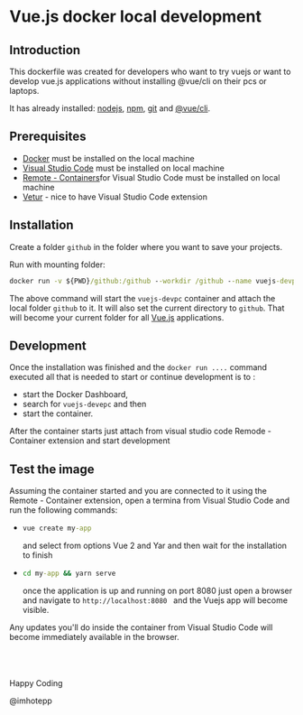 # Vue.js docker local development

## Introduction

This dockerfile was created for developers who want to try vuejs or want to develop vue.js applications without installing @vue/cli on their pcs or laptops.

It has already installed: [nodejs](https://www.npmjs.com), [npm](https://www.npmjs.com/), [git](https://git-scm.com/) and [@vue/cli](https://vuejs.org/).


## Prerequisites

- [Docker](https://www.docker.com/) must be installed on the local machine
- [Visual Studio Code](https://code.visualstudio.com/) must be installed on local machine
- [Remote - Containers](https://marketplace.visualstudio.com/items?itemName=ms-vscode-remote.remote-containers)for Visual Studio Code must be installed on local machine
- [Vetur](https://marketplace.visualstudio.com/items?itemName=octref.vetur) - nice to have Visual Studio Code extension

## Installation


Create a folder `github` in the folder where you want to save your projects.

Run with mounting folder:

```cmd
docker run -v ${PWD}/github:/github --workdir /github --name vuejs-devpc -it imhotepp/vuejs-devpc:latest
```


The above command will start the `vuejs-devpc` container and attach the local folder `github` to it. It will also set the current directory to `github`. That will become your current folder for all [Vue.js](https://vuejs.org) applications.


## Development

Once the installation was finished and the `docker run ....` command executed all that is needed to start or continue development is to :
- start the Docker Dashboard, 
- search for `vuejs-devepc` and then 
- start the container. 

After the container starts just attach from visual studio code Remode - Container extension and start development

## Test the image

Assuming the container started and you are connected to it using the Remote - Container extension, open a termina from Visual Studio Code and run the following commands:

- 
    ```cmd 
    vue create my-app 
    ``` 
    and select from options Vue 2 and Yar and then wait for the installation to finish
- 
    ```cmd 
    cd my-app && yarn serve 
     ```
    once the application is up and running on port 8080 just open a browser and navigate to ```http://localhost:8080 ``` and the Vuejs app will become visible.


Any updates you'll do inside the container from Visual Studio Code will become immediately available in the browser.


<br>
<br>
<br>
Happy Coding 

@imhotepp